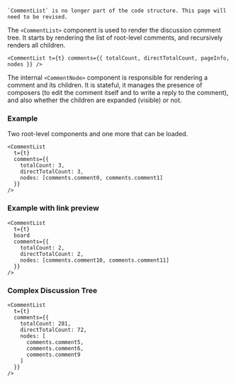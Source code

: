 ```remove-react-source

```


```hint
`CommentList` is no longer part of the code structure. This page will need to be revised.
```

The `<CommentList>` component is used to render the discussion comment tree. It starts by rendering the list of root-level comments, and recursively renders all children.

```code|lang-js
<CommentList t={t} comments={{ totalCount, directTotalCount, pageInfo, nodes }} />
```

The internal `<CommentNode>` component is responsible for rendering a comment and its children. It is stateful, it manages the presence of composers (to edit the comment itself and to write a reply to the comment), and also whether the children are expanded (visible) or not.

### Example

Two root-level components and one more that can be loaded.

```code
<CommentList
  t={t}
  comments={{
    totalCount: 3,
    directTotalCount: 3,
    nodes: [comments.comment0, comments.comment1]
  }}
/>
```

### Example with link preview

```code
<CommentList
  t={t}
  board
  comments={{
    totalCount: 2,
    directTotalCount: 2,
    nodes: [comments.comment10, comments.comment11]
  }}
/>
```

### Complex Discussion Tree

```code
<CommentList
  t={t}
  comments={{
    totalCount: 281,
    directTotalCount: 72,
    nodes: [
      comments.comment5,
      comments.comment6,
      comments.comment9
    ]
  }}
/>
```
